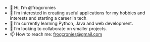 - 🐸 Hi, I’m @frogcronies
- 👀 I’m interested in creating useful applications for my hobbies and interests and starting a career in tech.
- 🌱 I’m currently learning Python, Java and web development.
- 💞️ I’m looking to collaborate on smaller projects.
- 📫 How to reach me: frogcronies@gmail.com

<!---
frogcronies/frogcronies is a ✨ special ✨ repository because its `README.md` (this file) appears on your GitHub profile.
You can click the Preview link to take a look at your changes.
--->
